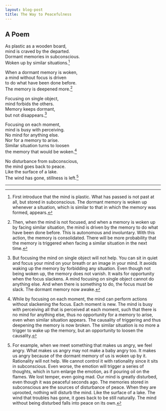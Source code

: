 ```yaml
---
layout: blog-post
title: The Way to Peacefulness
---
```


## A Poem

As plastic as a wooden board,  
mind is craved by the departed.  
Dormant memories in subconscious.  
Woken up by similar situations.[^1]  

  [^1]: First introduce that the mind is plastic. What has passed is not past at all, but stored in subconscious. The dormant memory is woken up whenever a situation, which is similar to that in which the memory was formed, appears.

When a dormant memory is woken,  
a mind without focus is driven  
to do what have been done before.  
The memory is deepened more.[^2]  

  [^2]: Then, when the mind is not focused, and when a memory is woken up by facing similar situation, the mind is driven by the memory to do what have been done before. This is autonomous and involuntary. With this action, the memory is consolidated. There will be more probability that the memory is triggered when facing a similar situation in the next time.

Focusing on single object,  
mind forbids the others.  
Memory keeps dormant,  
but not disappears.[^3]  

  [^3]: But focusing the mind on single object will not help. You can sit in quiet and focus your mind on your breath or an image in your mind. It avoids waking up the memory by forbidding any situation. Even though not being woken up, the memory does not vanish. It waits for opportunity when the focus slackens. A mind focusing on single object cannot do anything else. And when there is something to do, the focus must be slack. The dormant memory now awake.

Focusing on each moment,  
mind is busy with perceiving.  
No mind for anything else.  
Nor for a memory to arise.  
Similar situation turns to loosen  
the memory that would be woken.[^4]  

  [^4]: While by focusing on each moment, the mind can perform actions without slackening the focus. Each moment is new. The mind is busy with perceiving all that is perceived at each moment, such that there is no mind for anything else, thus no opportunity for a memory to arise, even when similar situation appears. The causality of triggering and thus deepening the memory is now broken. The similar situation is no more a trigger to wake up the memory, but an opportunity to loosen the causality.

No disturbance from subconscious,  
the mind goes back to peace.  
Like the surface of a lake.  
The wind has gone, stillness is left.[^5]  

  [^5]: For example, when we meet something that makes us angry, we feel angry. What makes us angry may not make a baby angry too. It makes us angry because of the dormant memory of us is woken up by it. Rationality will not help. We cannot control it with rationality since it sits in subconscious. Even worse, the emotion will trigger a series of thoughts, which in turn enlarge the emotion, as if pouring oil on the flames. We lost temper, even going mad. Our mind is greatly disturbed, even though it was peaceful seconds ago. The memories stored in subconscious are the sources of disturbance of peace. When they are uprooted, nothing will disturb the mind. Like the surface of a lake. The wind that troubles has gone, it goes back to be still naturally. The mind without being disturbed falls into peace on its own.

---

